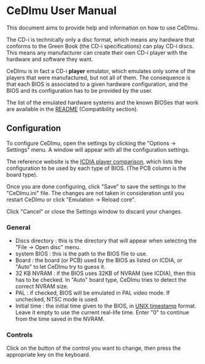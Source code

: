 # CeDImu User Manual

This document aims to provide help and information on how to use CeDImu.

The CD-i is technically only a disc format, which means any hardware that conforms to the Green Book (the CD-i specifications) can play CD-i discs. This means any manufacturer can create their own CD-i player with the hardware and software they want.

CeDImu is in fact a CD-i **player** emulator, which emulates only some of the players that were manufactured, but not all of them. The consequence is that each BIOS is associated to a given hardware configuration, and the BIOS and its configuration has to be provided by the user.

The list of the emulated hardware systems and the known BIOSes that work are available in the [README](https://github.com/Stovent/CeDImu/blob/master/README.md#compatibility) (Compatibility section).

## Configuration

To configure CeDImu, open the settings by clicking the "Options -> Settings" menu.
A window will appear with all the configuration settings.

The reference website is the [ICDIA player comparison](http://icdia.co.uk/players/comparison.html), which lists the configuration to be used by each type of BIOS. (The PCB column is the board type).

Once you are done configuring, click "Save" to save the settings to the "CeDImu.ini" file. The changes are not taken in consideration until you restart CeDImu or click "Emulation -> Reload core".

Click "Cancel" or close the Settings window to discard your changes.

### General

- Discs directory : this is the directory that will appear when selecting the "File -> Open disc" menu.
- system BIOS : this is the path to the BIOS file to use.
- Board : the board (or PCB) used by the BIOS as listed on ICDIA, or "Auto" to let CeDImu try to guess it.
- 32 KB NVRAM : if the BIOS uses 32KB of NVRAM (see ICDIA), then this has to be checked. In "Auto" board type, CeDImu tries to detect the correct NVRAM size.
- PAL : if checked, BIOS will be emulated in PAL video mode. If unchecked, NTSC mode is used.
- Initial time : the initial time given to the BIOS, in [UNIX timestamp](https://en.wikipedia.org/wiki/Unix_time) format.
  Leave it empty to use the current real-life time. Enter "0" to continue from the time saved in the NVRAM.

### Controls

Click on the button of the control you want to change, then press the appropriate key on the keyboard.

